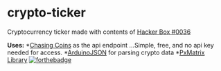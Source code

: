 # crypto-ticker
Cryptocurrency ticker made with contents of [Hacker Box #0036](https://hackerboxes.com/collections/past-hackerboxes/products/hackerbox-0036-jumbotron)

**Uses:**
*[Chasing Coins](https://chasing-coins.com/api/) as the api endpoint 
...Simple, free, and no api key needed for access.
*[ArduinoJSON](https://arduinojson.org/) for parsing crypto data
*[PxMatrix Library](https://github.com/2dom/PxMatrix)
[![forthebadge](https://forthebadge.com/images/badges/approved-by-george-costanza.svg)](https://forthebadge.com)
